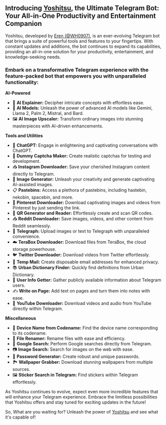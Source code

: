 ## **Introducing [Yoshitsu](https://t.me/YoshitsuBot?start=github_description), the Ultimate Telegram Bot: Your All-in-One Productivity and Entertainment Companion**

Yoshitsu, developed by [Eren (@WH0907)](https://t.me/WH0907), is an ever-evolving Telegram bot that brings a suite of powerful tools and features to your fingertips. With constant updates and additions, the bot continues to expand its capabilities, providing an all-in-one solution for your productivity, entertainment, and knowledge-seeking needs.

### Embark on a transformative Telegram experience with the feature-packed bot that empowers you with unparalleled functionality:

**AI-Powered**

- 🤖 **AI Explainer:** Decipher intricate concepts with effortless ease.
- 🧠 **AI Models:** Unleash the power of advanced AI models like Gemini, Llama 2, Palm 2, Mistral, and Bard.
- 🖼 **AI Image Upscaler:** Transform ordinary images into stunning masterpieces with AI-driven enhancements.

**Tools and Utilities**

- 🎨 **ChatGPT:** Engage in enlightening and captivating conversations with ChatGPT.
- 📸 **Dummy Captcha Maker:** Create realistic captchas for testing and development.
- 📥 **Instagram Downloader:** Save your cherished Instagram content directly to Telegram.
- 📸 **Image Generator:** Unleash your creativity and generate captivating AI-assisted images.
- 📋 **Pastebins:** Access a plethora of pastebins, including hastebin, nekobin, spacebin, and more.
- 🔳 **Pinterest Downloader:** Download captivating images and videos from Pinterest by just sending the link.
- 📌 **QR Generator and Reader:** Effortlessly create and scan QR codes.
- 📥 **Reddit Downloader:** Save images, videos, and other content from Reddit seamlessly.
- 📸 **Telegraph:** Upload images or text to Telegraph with unparalleled convenience.
- ☁️ **TeraBox Downloader:** Download files from TeraBox, the cloud storage powerhouse.
- 🐦 **Twitter Downloader:** Download videos from Twitter effortlessly.
- 📧 **Temp Mail:** Create disposable email addresses for enhanced privacy.
- 📚 **Urban Dictionary Finder:** Quickly find definitions from Urban Dictionary.
- 👤 **User Info Getter:** Gather publicly available information about Telegram users.
- ✍️ **Write on Page:** Add text on pages and turn them into notes with ease.
- 🎵 **YouTube Downloader:** Download videos and audio from YouTube directly within Telegram.

**Miscellaneous**

- 📱 **Device Name from Codename:** Find the device name corresponding to its codename.
- 🔗 **File Renamer:** Rename files with ease and efficiency.
- 🔎 **Google Search:** Perform Google searches directly from Telegram.
- 📷 **Image Search:** Search for images on the web with ease.
- 🔑 **Password Generator:** Create robust and unique passwords.
- 🏞 **Wallpaper Grabber:** Download stunning wallpapers from multiple sources.
- 🖼 **Sticker Search in Telegram:** Find stickers within Telegram effortlessly.

As Yoshitsu continues to evolve, expect even more incredible features that will enhance your Telegram experience. Embrace the limitless possibilities that Yoshitsu offers and stay tuned for exciting updates in the future!

So, What are you waiting for? Unleash the power of [Yoshitsu](https://t.me/YoshitsuBot?start=github_description) and see what it's capable of!
